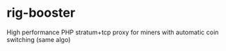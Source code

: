 # rig-booster
High performance PHP stratum+tcp proxy for miners with automatic coin switching (same algo)
